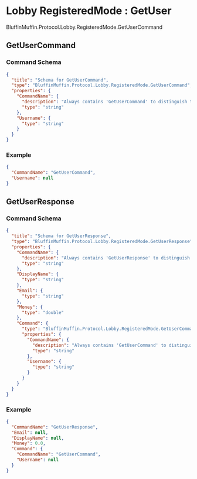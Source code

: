 # Lobby RegisteredMode : GetUser

BluffinMuffin.Protocol.Lobby.RegisteredMode.GetUserCommand

## GetUserCommand

### Command Schema

```json
{
  "title": "Schema for GetUserCommand",
  "type": "BluffinMuffin.Protocol.Lobby.RegisteredMode.GetUserCommand",
  "properties": {
    "CommandName": {
      "description": "Always contains 'GetUserCommand' to distinguish the command from others.",
      "type": "string"
    },
    "Username": {
      "type": "string"
    }
  }
}
```

### Example

```json
{
  "CommandName": "GetUserCommand",
  "Username": null
}
```

## GetUserResponse

### Command Schema

```json
{
  "title": "Schema for GetUserResponse",
  "type": "BluffinMuffin.Protocol.Lobby.RegisteredMode.GetUserResponse",
  "properties": {
    "CommandName": {
      "description": "Always contains 'GetUserResponse' to distinguish the command from others.",
      "type": "string"
    },
    "DisplayName": {
      "type": "string"
    },
    "Email": {
      "type": "string"
    },
    "Money": {
      "type": "double"
    },
    "Command": {
      "type": "BluffinMuffin.Protocol.Lobby.RegisteredMode.GetUserCommand",
      "properties": {
        "CommandName": {
          "description": "Always contains 'GetUserCommand' to distinguish the command from others.",
          "type": "string"
        },
        "Username": {
          "type": "string"
        }
      }
    }
  }
}
```

### Example

```json
{
  "CommandName": "GetUserResponse",
  "Email": null,
  "DisplayName": null,
  "Money": 0.0,
  "Command": {
    "CommandName": "GetUserCommand",
    "Username": null
  }
}
```

